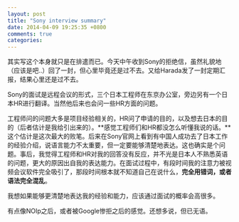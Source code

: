 ```yaml
---
layout: post
title: "Sony interview summary"
date: 2014-04-09 19:25:35 +0800
comments: true
categories: 
---
```


其实写这个本身就只是在排遣而已。今天中午收到Sony的拒绝信，虽然礼貌地（应该是吧..）回了一封，但心里毕竟还是过不去。又给Harada发了一封定期汇报，结果心里还是过不去。

Sony的面试是远程会议的形式，三个日本工程师在东京办公室，旁边另有一个日本HR进行翻译。当然他后来也会问一些HR方面的问题。

工程师问的问题大多是项目经验相关的，HR问了申请的目的，以及想去日本的目的（后者估计是我给引出来的）。**感觉工程师们和HR都没怎么听懂我说的话。**这个估计是这次最大的败笔。后来在Sony官网上看到有中国人成功去了日本工作的经验介绍，说语言能力不太重要，但一定要能够清楚地表达。这也确实是个问题。事后，我觉得工程师和HR对我的回答没有反应，并不光是日本人不熟悉英语的问题，更大的原因出自我的表达能力。在面试过程中，有段时间我的注意力被视频会议软件完全吸引了，那段时间根本就不知道自己在说什么，**完全用错词，或者语法完全混乱**。

我想如果能够更清楚地表达我的经验和能力，应该通过面试的概率会高很多。

有点像NOIp之后，或者被Google惨拒之后的感觉。还想多说，但已无语。
